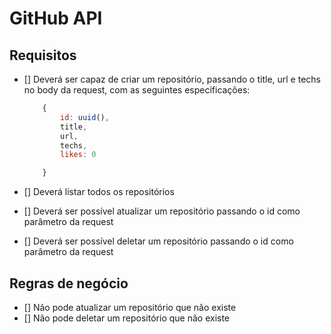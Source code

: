 # GitHub API

## Requisitos

- [] Deverá ser capaz de criar um repositório, passando o title, url e techs no body da request, com as seguintes especificações:

    ```js
        {
            id: uuid(),
            title,
            url,
            techs,
            likes: 0

        }
    ```

- [] Deverá listar todos os repositórios
- [] Deverá ser possível atualizar um repositório passando o id como parâmetro da request
- [] Deverá ser possível deletar um repositório passando o id como parâmetro da request

## Regras de negócio

- [] Não pode atualizar um repositório que não existe
- [] Não pode deletar um repositório que não existe
